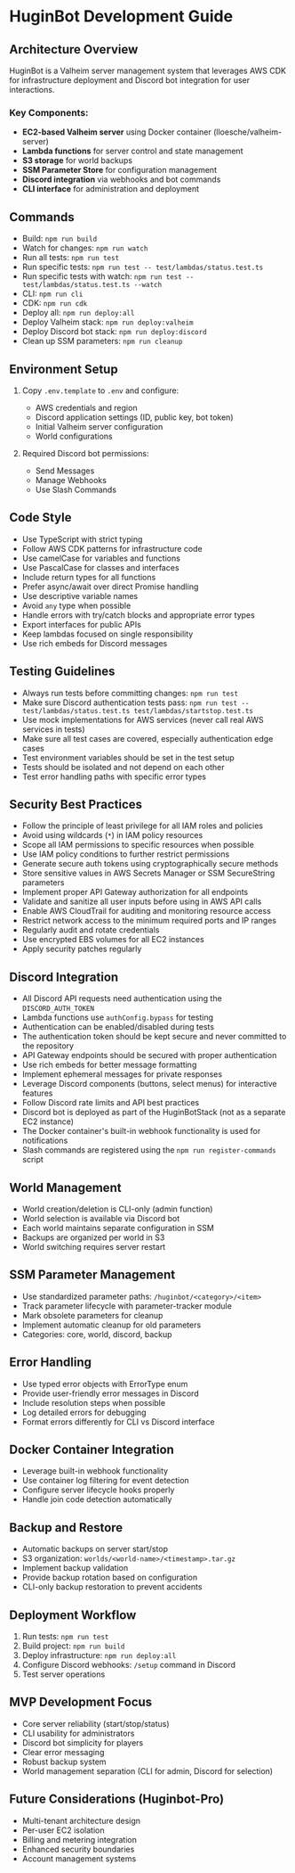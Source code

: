 # HuginBot Development Guide

## Architecture Overview
HuginBot is a Valheim server management system that leverages AWS CDK for infrastructure deployment and Discord bot integration for user interactions.

### Key Components:
- **EC2-based Valheim server** using Docker container (lloesche/valheim-server)
- **Lambda functions** for server control and state management
- **S3 storage** for world backups
- **SSM Parameter Store** for configuration management
- **Discord integration** via webhooks and bot commands
- **CLI interface** for administration and deployment

## Commands
- Build: `npm run build`
- Watch for changes: `npm run watch`
- Run all tests: `npm run test`
- Run specific tests: `npm run test -- test/lambdas/status.test.ts`
- Run specific tests with watch: `npm run test -- test/lambdas/status.test.ts --watch`
- CLI: `npm run cli`
- CDK: `npm run cdk`
- Deploy all: `npm run deploy:all`
- Deploy Valheim stack: `npm run deploy:valheim`
- Deploy Discord bot stack: `npm run deploy:discord`
- Clean up SSM parameters: `npm run cleanup`

## Environment Setup
1. Copy `.env.template` to `.env` and configure:
   - AWS credentials and region
   - Discord application settings (ID, public key, bot token)
   - Initial Valheim server configuration
   - World configurations

2. Required Discord bot permissions:
   - Send Messages
   - Manage Webhooks
   - Use Slash Commands

## Code Style
- Use TypeScript with strict typing
- Follow AWS CDK patterns for infrastructure code
- Use camelCase for variables and functions
- Use PascalCase for classes and interfaces
- Include return types for all functions
- Prefer async/await over direct Promise handling
- Use descriptive variable names
- Avoid `any` type when possible
- Handle errors with try/catch blocks and appropriate error types
- Export interfaces for public APIs
- Keep lambdas focused on single responsibility
- Use rich embeds for Discord messages

## Testing Guidelines
- Always run tests before committing changes: `npm run test`
- Make sure Discord authentication tests pass: `npm run test -- test/lambdas/status.test.ts test/lambdas/startstop.test.ts`
- Use mock implementations for AWS services (never call real AWS services in tests)
- Make sure all test cases are covered, especially authentication edge cases
- Test environment variables should be set in the test setup
- Tests should be isolated and not depend on each other
- Test error handling paths with specific error types

## Security Best Practices
- Follow the principle of least privilege for all IAM roles and policies
- Avoid using wildcards (`*`) in IAM policy resources
- Scope all IAM permissions to specific resources when possible
- Use IAM policy conditions to further restrict permissions
- Generate secure auth tokens using cryptographically secure methods
- Store sensitive values in AWS Secrets Manager or SSM SecureString parameters
- Implement proper API Gateway authorization for all endpoints
- Validate and sanitize all user inputs before using in AWS API calls
- Enable AWS CloudTrail for auditing and monitoring resource access
- Restrict network access to the minimum required ports and IP ranges
- Regularly audit and rotate credentials
- Use encrypted EBS volumes for all EC2 instances
- Apply security patches regularly

## Discord Integration
- All Discord API requests need authentication using the `DISCORD_AUTH_TOKEN`
- Lambda functions use `authConfig.bypass` for testing
- Authentication can be enabled/disabled during tests
- The authentication token should be kept secure and never committed to the repository
- API Gateway endpoints should be secured with proper authentication
- Use rich embeds for better message formatting
- Implement ephemeral messages for private responses
- Leverage Discord components (buttons, select menus) for interactive features
- Follow Discord rate limits and API best practices
- Discord bot is deployed as part of the HuginBotStack (not as a separate EC2 instance)
- The Docker container's built-in webhook functionality is used for notifications
- Slash commands are registered using the `npm run register-commands` script

## World Management
- World creation/deletion is CLI-only (admin function)
- World selection is available via Discord bot
- Each world maintains separate configuration in SSM
- Backups are organized per world in S3
- World switching requires server restart

## SSM Parameter Management
- Use standardized parameter paths: `/huginbot/<category>/<item>`
- Track parameter lifecycle with parameter-tracker module
- Mark obsolete parameters for cleanup
- Implement automatic cleanup for old parameters
- Categories: core, world, discord, backup

## Error Handling
- Use typed error objects with ErrorType enum
- Provide user-friendly error messages in Discord
- Include resolution steps when possible
- Log detailed errors for debugging
- Format errors differently for CLI vs Discord interface

## Docker Container Integration
- Leverage built-in webhook functionality
- Use container log filtering for event detection
- Configure server lifecycle hooks properly
- Handle join code detection automatically

## Backup and Restore
- Automatic backups on server start/stop
- S3 organization: `worlds/<world-name>/<timestamp>.tar.gz`
- Implement backup validation
- Provide backup rotation based on configuration
- CLI-only backup restoration to prevent accidents

## Deployment Workflow
1. Run tests: `npm run test`
2. Build project: `npm run build`
3. Deploy infrastructure: `npm run deploy:all`
4. Configure Discord webhooks: `/setup` command in Discord
5. Test server operations

## MVP Development Focus
- Core server reliability (start/stop/status)
- CLI usability for administrators
- Discord bot simplicity for players
- Clear error messaging
- Robust backup system
- World management separation (CLI for admin, Discord for selection)

## Future Considerations (Huginbot-Pro)
- Multi-tenant architecture design
- Per-user EC2 isolation
- Billing and metering integration
- Enhanced security boundaries
- Account management systems